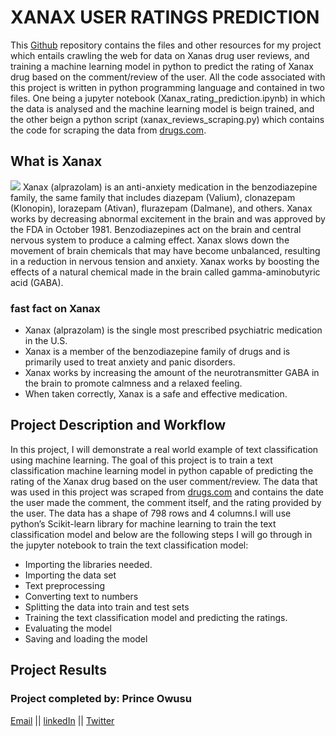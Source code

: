 # XANAX USER RATINGS PREDICTION
This [Github](https://github.com/prince381/xanax_ratings) repository contains the files and other resources for my 
project which entails crawling the web for data on Xanas drug user reviews, and training a machine learning model in python to predict the
rating of Xanax drug based on the comment/review of the user. All the code associated with this project is written in python programming
language and contained in two files. One being a jupyter notebook (Xanax_rating_prediction.ipynb) in which the data is analysed and the
machine learning model is beign trained, and the other beign a python script (xanax_reviews_scraping.py) which contains the code for
scraping the data from [drugs.com](https://www.drugs.com/comments/alprazolam/xanax.html).

## What is Xanax
![](https://encrypted-tbn0.gstatic.com/images?q=tbn%3AANd9GcQUAtoY757Jj1HTunpqgwzhGOwYP7NVevR7tE3qg8Ap8CQLZJMI)
Xanax (alprazolam) is an anti-anxiety medication in the benzodiazepine family, the same family that includes diazepam (Valium), clonazepam
(Klonopin), lorazepam (Ativan), flurazepam (Dalmane), and others. Xanax works by decreasing abnormal excitement in the brain and was
approved by the FDA in October 1981. Benzodiazepines act on the brain and central nervous system to produce a calming effect.
Xanax slows down the movement of brain chemicals that may have become unbalanced, resulting in a reduction in nervous tension and anxiety.
Xanax works by boosting the effects of a natural chemical made in the brain called gamma-aminobutyric acid (GABA).
### fast fact on Xanax
* Xanax (alprazolam) is the single most prescribed psychiatric medication in the U.S.
* Xanax is a member of the benzodiazepine family of drugs and is primarily used to treat anxiety and panic disorders.
* Xanax works by increasing the amount of the neurotransmitter GABA in the brain to promote calmness and a relaxed feeling.
* When taken correctly, Xanax is a safe and effective medication.

## Project Description and Workflow
In this project, I will demonstrate a real world example of text classification using machine learning. The goal of this project is to
train a text classification machine learning model in python capable of predicting the rating of the Xanax drug based on the user
comment/review. The data that was used in this project was scraped from [drugs.com](https://www.drugs.com/comments/alprazolam/xanax.html) and contains the date the user made the comment, the comment itself, and the
rating provided by the user. The data has a shape of 798 rows and 4 columns.I will use python’s Scikit-learn library for machine
learning to train the text classification model and below are the following steps I will go through in the jupyter notebook to train the
text classification model:
* Importing the libraries needed.
* Importing the data set
* Text preprocessing
* Converting text to numbers
* Splitting the data into train and test sets
* Training the text classification model and predicting the ratings.
* Evaluating the  model
* Saving and loading the model

## Project Results


### Project completed by: Prince Owusu
[Email](powusu381@gmail.com) || [linkedIn](https://www.linkedin.com/in/prince-owusu-356914198?lipi=urn%3Ali%3Apage%3Ad_flagship3_profile_view_base_contact_details%3B2NYoXqMHQKOMp0yWSME5mQ%3D%3D) || [Twitter](https://twitter.com/iam_kwekhu)
